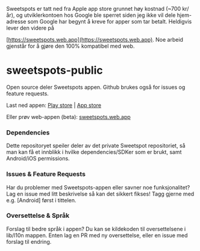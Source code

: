 Sweetspots er tatt ned fra Apple app store grunnet høy kostnad (~700 kr/år), og utviklerkontoen hos Google ble sperret siden jeg ikke vil dele hjem-adresse som Google har begynt å kreve for apper som tar betalt. Heldigvis lever den videre på 

[https://sweetspots.web.app](https://sweetspots.web.app). 
Noe arbeid gjenstår for å gjøre den 100% kompatibel med web.  

# sweetspots-public
Open source deler Sweetspots appen. Github brukes også for issues og feature requests.

Last ned appen:
[Play store](https://play.google.com/store/apps/details?id=com.developments.samu.koye_kos)
|
[App store](https://apps.apple.com/no/app/sweetspots/id1580804633)

Eller prøv web-appen (beta):
[sweetspots.web.app](https://sweetspots.web.app)

### Dependencies
Dette repositoryet speiler deler av det private Sweetspot repositoriet, 
så man kan få et innblikk i hvilke dependencies/SDKer som er brukt, samt Android/iOS permissions.

### Issues & Feature Requests
Har du problemer med Sweetspots-appen eller savner noe funksjonalitet? Lag en issue med litt beskrivelse så kan det sikkert fikses! Tagg gjerne med e.g. [Android] først i tittelen.

### Oversettelse & Språk
Forslag til bedre språk i appen? Du kan se kildekoden til oversettelsene i lib/l10n mappen. Enten lag en PR med ny oversettelse, eller en issue med forslag til endring. 
